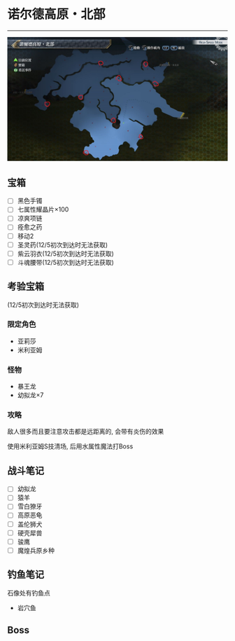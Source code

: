 # 诺尔德高原・北部

---

![诺尔德高原・北部](../images/map_诺尔德高原・北部.jpg)

## 宝箱

- [ ]  黑色手镯
- [ ]  七属性耀晶片×100
- [ ]  凉爽项链
- [ ]  痊愈之药
- [ ]  移动2
- [ ]  圣灵药(12/5初次到达时无法获取)
- [ ]  紫云羽衣(12/5初次到达时无法获取)
- [ ]  斗魂腰带(12/5初次到达时无法获取)

## 考验宝箱

(12/5初次到达时无法获取)

### 限定角色

- 亚莉莎
- 米利亚姆

### 怪物

- 暴王龙
- 幼拟龙×7

### 攻略

敌人很多而且要注意攻击都是远距离的, 会带有炎伤的效果

使用米利亚姆S技清场, 后用水属性魔法打Boss

## 战斗笔记

- [ ] 幼拟龙
- [ ] 猿羊
- [ ] 雪白獠牙
- [ ] 高原恶龟
- [ ] 盖伦狮犬
- [ ] 硬壳犀兽
- [ ] 骏鹰
- [ ] 魔煌兵原乡种

## 钓鱼笔记

石像处有钓鱼点

- 岩穴鱼

## Boss